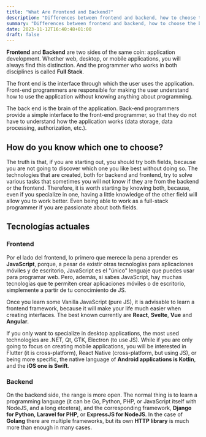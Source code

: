 ```yaml
---
title: "What Are Frontend and Backend?"
description: "Differences between frontend and backend, how to choose the best one, and how to work with them."
summary: "Differences between frontend and backend, how to choose the best one, and how to work with them."
date: 2023-11-12T16:40:48+01:00
draft: false
---
```


**Frontend** and **Backend** are two sides of the same coin: application development. Whether web, desktop, or mobile applications, you will always find this distinction. And the programmer who works in both disciplines is called **Full Stack**.

The front end is the interface through which the user uses the application. Front-end programmers are responsible for making the user understand how to use the application without knowing anything about programming.

The back end is the brain of the application. Back-end programmers provide a simple interface to the front-end programmer, so that they do not have to understand how the application works (data storage, data processing, authorization, etc.).

## How do you know which one to choose?

The truth is that, if you are starting out, you should try both fields, because you are not going to discover which one you like best without doing so. The technologies that are created, both for backend and frontend, try to solve various tasks that sometimes you will not know if they are from the backend or the frontend. Therefore, it is worth starting by knowing both, because, even if you specialize in one, having a little knowledge of the other field will allow you to work better. Even being able to work as a full-stack programmer if you are passionate about both fields.

## Tecnologías actuales

### Frontend

Por el lado del frontend, lo primero que merece la pena aprender es **JavaScript**, porque, a pesar de existir otras tecnologías para aplicaciones móviles y de escritorio, JavaScript es el "único" lenguaje que puedes usar para programar web. Pero, además, si sabes JavaScript, hay muchas tecnologías que te permiten crear aplicaciones móviles o de escritorio, simplemente a partir de tu conocimiento de JS.

Once you learn some Vanilla JavaScript (pure JS), it is advisable to learn a frontend framework, because it will make your life much easier when creating interfaces. The best known currently are **React**, **Svelte**, **Vue** and **Angular**.

If you only want to specialize in desktop applications, the most used technologies are .NET, Qt, GTK, Electron (to use JS). While if you are only going to focus on creating mobile applications, you will be interested in Flutter (it is cross-platform), React Native (cross-platform, but using JS), or being more specific, the native language of **Android applications is Kotlin**, and the **iOS one is Swift**.

### Backend

On the backend side, the range is more open. The normal thing is to learn a programming language (it can be Go, Python, PHP, or JavaScript itself with NodeJS, and a long etcetera), and the corresponding framework, **Django for Python**, **Laravel for PHP**, or **ExpressJS for NodeJS**. In the case of **Golang** there are multiple frameworks, but its own **HTTP library** is much more than enough in many cases.

